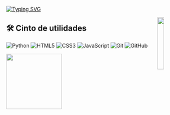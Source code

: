 [![Typing SVG](https://readme-typing-svg.herokuapp.com?color=%23FFFFFF&size=30&center=true&vCenter=true&width=1000&height=100&lines=Ol%C3%A1%2C+sou+Ana+J%C3%BAlia!;Bem+vindo+ao+meu+perfil+%3C3)](https://git.io/typing-svg)


<img width="19%" align="right" src="https://o.remove.bg/downloads/5dea98cb-3adb-46eb-ad85-3fce431b652a/image-removebg-preview.png">


## 🛠 Cinto de utilidades
![Python](https://img.shields.io/badge/python-3670A0?style=for-the-badge&logo=python&logoColor=ffdd54)
![HTML5](https://img.shields.io/badge/html5-%23E34F26.svg?style=for-the-badge&logo=html5&logoColor=white)
![CSS3](https://img.shields.io/badge/css3-%231572B6.svg?style=for-the-badge&logo=css3&logoColor=white)
![JavaScript](https://img.shields.io/badge/javascript-%23323330.svg?style=for-the-badge&logo=javascript&logoColor=%23F7DF1E)
![Git](https://img.shields.io/badge/git-%23F05033.svg?style=for-the-badge&logo=git&logoColor=white)
![GitHub](https://img.shields.io/badge/github-%23121011.svg?style=for-the-badge&logo=github&logoColor=white)
  
  
<div align="left">
  <a href="https://github.com/anaahnb">
  <img height="150em" src="https://github-readme-stats.vercel.app/api?username=anaahnb&show_icons=true&theme=midnight-purple&include_all_commits=true&count_private=true"/>
<!--   <img height="150em" src="https://github-readme-stats.vercel.app/api/top-langs/?username=anaahnb&layout=compact&langs_count=7&theme=midnight-purple"/> -->
</div>



